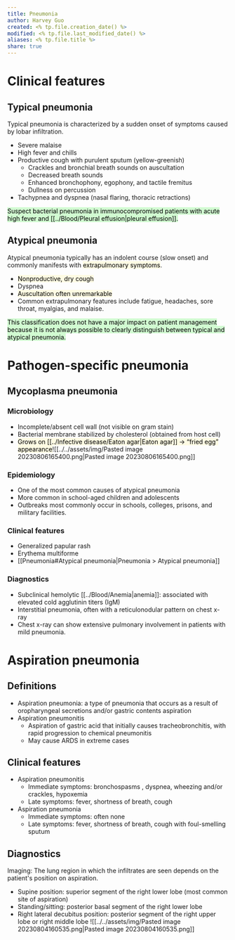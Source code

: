 ```yaml
---
title: Pneumonia
author: Harvey Guo
created: <% tp.file.creation_date() %>
modified: <% tp.file.last_modified_date() %>
aliases: <% tp.file.title %>
share: true
---
```


# Clinical features
## Typical pneumonia
Typical pneumonia is characterized by a sudden onset of symptoms caused by lobar infiltration.
- Severe malaise
- High fever and chills
- Productive cough with purulent sputum (yellow-greenish)
	- Crackles and bronchial breath sounds on auscultation
	- Decreased breath sounds
	- Enhanced bronchophony, egophony, and tactile fremitus
	- Dullness on percussion 
- Tachypnea and dyspnea (nasal flaring, thoracic retractions) 

<mark style="background: #BBFABBA6;">Suspect bacterial pneumonia in immunocompromised patients with acute high fever and [[../Blood/Pleural effusion|pleural effusion]].</mark>
## Atypical pneumonia
Atypical pneumonia typically has an indolent course (slow onset) and commonly manifests with <mark style="background: #FFF3A34A;">extrapulmonary symptoms</mark>.
- <mark style="background: #FFF3A34A;">Nonproductive, dry cough</mark>
- Dyspnea
- <mark style="background: #FFF3A34A;">Auscultation often unremarkable</mark>
- Common extrapulmonary features include fatigue, headaches, sore throat, myalgias, and malaise.

<mark style="background: #BBFABBA6;">This classification does not have a major impact on patient management because it is not always possible to clearly distinguish between typical and atypical pneumonia.</mark>
# Pathogen-specific pneumonia
## Mycoplasma pneumonia
### Microbiology
- Incomplete/absent cell wall (not visible on gram stain) 
- Bacterial membrane stabilized by cholesterol (obtained from host cell)
- <mark style="background: #FFF3A34A;">Grows on [[../Infective disease/Eaton agar|Eaton agar]] → “fried egg” appearance</mark>![[../../assets/img/Pasted image 20230806165400.png|Pasted image 20230806165400.png]]
### Epidemiology
- One of the most common causes of atypical pneumonia
- More common in school-aged children and adolescents
- Outbreaks most commonly occur in schools, colleges, prisons, and military facilities.
### Clinical features
- Generalized papular rash
- Erythema multiforme 
- [[Pneumonia#Atypical pneumonia|Pneumonia > Atypical pneumonia]]
### Diagnostics
- Subclinical hemolytic [[../Blood/Anemia|anemia]]: associated with elevated cold agglutinin titers (IgM)
- Interstitial pneumonia, often with a reticulonodular pattern on chest x-ray
- Chest x-ray can show extensive pulmonary involvement in patients with mild pneumonia.
# Aspiration pneumonia
## Definitions
- Aspiration pneumonia: a type of pneumonia that occurs as a result of oropharyngeal secretions and/or gastric contents aspiration
- Aspiration pneumonitis
	- Aspiration of gastric acid that initially causes tracheobronchitis, with rapid progression to chemical pneumonitis
	- May cause ARDS in extreme cases
## Clinical features
- Aspiration pneumonitis
	- Immediate symptoms: bronchospasms , dyspnea, wheezing and/or crackles, hypoxemia
	- Late symptoms: fever, shortness of breath, cough
- Aspiration pneumonia
	- Immediate symptoms: often none 
	- Late symptoms: fever, shortness of breath, cough with foul-smelling sputum
## Diagnostics
Imaging: The lung region in which the infiltrates are seen depends on the patient's position on aspiration.
- Supine position: superior segment of the right lower lobe (most common site of aspiration)
- Standing/sitting: posterior basal segment of the right lower lobe
- Right lateral decubitus position: posterior segment of the right upper lobe or right middle lobe
![[../../assets/img/Pasted image 20230804160535.png|Pasted image 20230804160535.png]]
